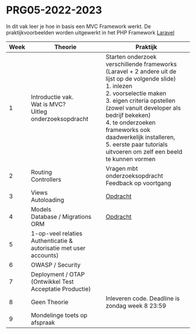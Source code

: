 # PRG05-2022-2023

In dit vak leer je hoe in basis een MVC Framework werkt. De praktijkvoorbeelden worden uitgewerkt in het PHP Framework [Laravel](https://laravel.com/)

| Week | Theorie | Praktijk | 
|------|---------|----------|
| 1 | Introductie vak.<br> Wat is MVC?<br> Uitleg onderzoeksopdracht | Starten onderzoek verschillende frameworks (Laravel + 2 andere uit de lijst op de volgende slide)<br> 1. inlezen<br> 2. voorselectie maken<br> 3. eigen criteria opstellen (zowel vanuit developer als bedrijf bekeken)<br> 4. te onderzoeken frameworks ook daadwerkelijk installeren,<br>5. eerste paar tutorials uitvoeren om zelf een beeld te kunnen vormen<br> |
| 2 | Routing<br> Controllers<br> | Vragen mbt onderzoeksopdracht <br> Feedback op voortgang |
| 3 | Views<br> Autoloading<br> | [Opdracht](https://github.com/HR-CMGT/PRG05-2022-2023/blob/main/opdrachten/les3.md) |
| 4 | Models<br> Database / Migrations<br> ORM | [Opdracht](https://github.com/HR-CMGT/PRG05-2022-2023/blob/main/opdrachten/les4.md) |
| 5 | 1-op-veel relaties<br>Authenticatie & autorisatie met user accounts) | |
| 6 | OWASP / Security | |
| 7 | Deployment / OTAP (Ontwikkel Test Acceptatie Productie) | |
| 8 | Geen Theorie | Inleveren code. Deadline is zondag week 8 23:59 |
| 9 | Mondelinge toets op afspraak | |
